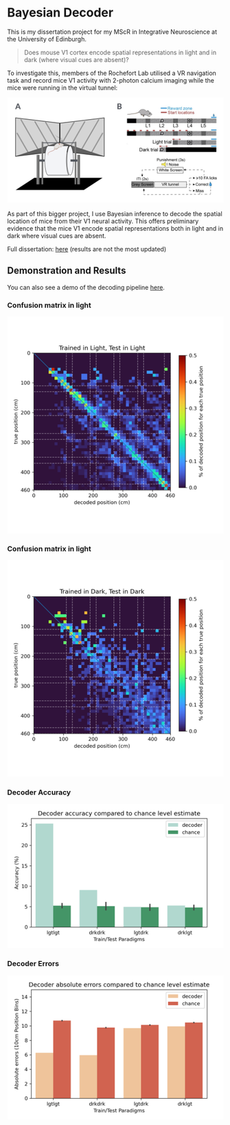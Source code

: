 # Bayesian Decoder

This is my dissertation project for my MScR in Integrative Neuroscience at the University of Edinburgh.

> Does mouse V1 cortex encode spatial representations in light and in dark (where visual cues are absent)?

To investigate this, members of the Rochefort Lab utilised a VR navigation task and record mice V1 activity with 2-photon calcium imaging while the mice were running in the virtual tunnel:

![experimental_setup](./assets/experimental_setup.png)

As part of this bigger project, I use Bayesian inference to decode the spatial location of mice from their V1 neural activity. This offers preliminary evidence that the mice V1 encode spatial representations both in light and in dark where visual cues are absent.

Full dissertation:
[here](https://drive.google.com/file/d/1aufyHlR_6vslDHpS80ekPQCx5uOTfaKf/view?usp=sharing) (results are not the most updated)

## Demonstration and Results
You can also see a demo of the decoding pipeline
[here](scripts/demo.ipynb).

### Confusion matrix in light
![confusion_mtx_lgtlgt](./assets/savefig/C57_60_Octavius_confusion_mtx_lgtlgt.png)

### Confusion matrix in light
![confusion_mtx_drkdrk](./assets/savefig/C57_60_Octavius_confusion_mtx_drkdrk.png)

### Decoder Accuracy
![accuracy](./assets/savefig/C57_60_Octavius_accuracy.png)

### Decoder Errors
![accuracy](./assets/savefig/C57_60_Octavius_errors.png)